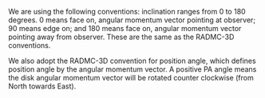 We are using the following conventions: inclination ranges from 0 to 180 degrees. 0 means face on, angular momentum vector pointing at observer; 90 means edge on; and 180 means face on, angular momentum vector pointing away from observer. These are the same as the RADMC-3D conventions.

We also adopt the RADMC-3D convention for position angle, which defines position angle by the angular momentum vector. A positive PA angle means the disk angular momentum vector will be rotated counter clockwise (from North towards East).
